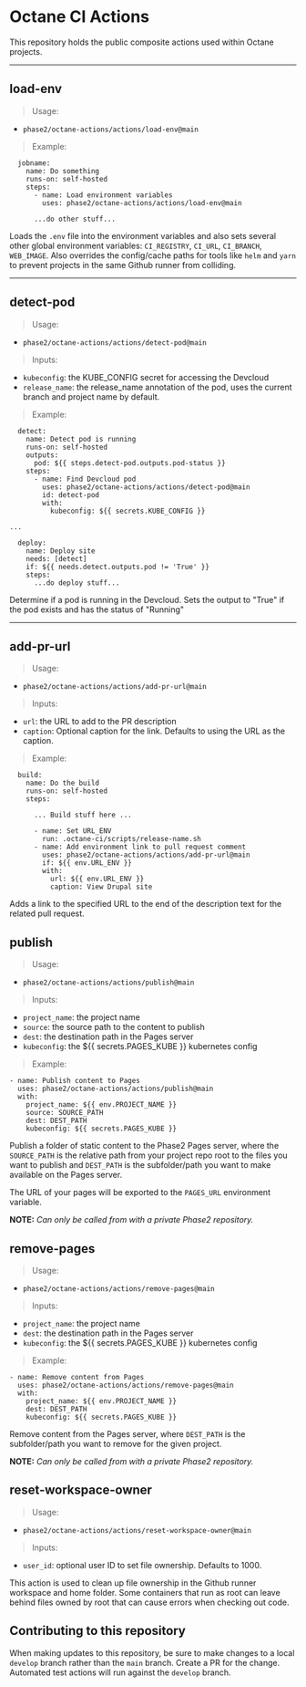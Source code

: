 # Octane CI Actions

This repository holds the public composite actions used within Octane projects.

---

## load-env
> Usage: 
* `phase2/octane-actions/actions/load-env@main`

> Example:
```
  jobname:
    name: Do something
    runs-on: self-hosted
    steps:
      - name: Load environment variables
        uses: phase2/octane-actions/actions/load-env@main

      ...do other stuff...
```

Loads the `.env` file into the environment variables and also sets several other
global environment variables: `CI_REGISTRY`, `CI_URL`, `CI_BRANCH`, `WEB_IMAGE`.
Also overrides the config/cache paths for tools like `helm` and `yarn` to prevent
projects in the same Github runner from colliding.

---

## detect-pod
> Usage: 
* `phase2/octane-actions/actions/detect-pod@main`
> Inputs: 
* `kubeconfig`: the KUBE_CONFIG secret for accessing the Devcloud
* `release_name`: the release_name annotation of the pod, uses the current branch and project name by default.

> Example:
```
  detect:
    name: Detect pod is running
    runs-on: self-hosted
    outputs:
      pod: ${{ steps.detect-pod.outputs.pod-status }}
    steps:
      - name: Find Devcloud pod
        uses: phase2/octane-actions/actions/detect-pod@main
        id: detect-pod
        with:
          kubeconfig: ${{ secrets.KUBE_CONFIG }}

...

  deploy:
    name: Deploy site
    needs: [detect]
    if: ${{ needs.detect.outputs.pod != 'True' }}
    steps:
      ...do deploy stuff...
```

Determine if a pod is running in the Devcloud. Sets the output to "True" if the pod exists and has the status of "Running"

---

## add-pr-url
> Usage: 
* `phase2/octane-actions/actions/add-pr-url@main`
> Inputs: 
* `url`: the URL to add to the PR description
* `caption`: Optional caption for the link.  Defaults to using the URL as the caption.

> Example:
```
  build:
    name: Do the build
    runs-on: self-hosted
    steps:

      ... Build stuff here ...

      - name: Set URL_ENV
        run: .octane-ci/scripts/release-name.sh
      - name: Add environment link to pull request comment
        uses: phase2/octane-actions/actions/add-pr-url@main
        if: ${{ env.URL_ENV }}
        with:
          url: ${{ env.URL_ENV }}
          caption: View Drupal site
```

Adds a link to the specified URL to the end of the description text for the related pull request.

## publish
> Usage: 
* `phase2/octane-actions/actions/publish@main`
> Inputs: 
* `project_name`: the project name
* `source`: the source path to the content to publish
* `dest`: the destination path in the Pages server
* `kubeconfig`: the ${{ secrets.PAGES_KUBE }} kubernetes config

> Example:
```
- name: Publish content to Pages
  uses: phase2/octane-actions/actions/publish@main
  with:
    project_name: ${{ env.PROJECT_NAME }}
    source: SOURCE_PATH
    dest: DEST_PATH
    kubeconfig: ${{ secrets.PAGES_KUBE }}
```
Publish a folder of static content to the Phase2 Pages server,
where the `SOURCE_PATH` is the relative path from your project repo root to the files you want to publish and
`DEST_PATH` is the subfolder/path you want to make available on the Pages server.

The URL of your pages will be exported to the `PAGES_URL` environment variable.

**NOTE:** *Can only be called from with a private Phase2 repository.*

## remove-pages
> Usage: 
* `phase2/octane-actions/actions/remove-pages@main`
> Inputs: 
* `project_name`: the project name
* `dest`: the destination path in the Pages server
* `kubeconfig`: the ${{ secrets.PAGES_KUBE }} kubernetes config

> Example:
```
- name: Remove content from Pages
  uses: phase2/octane-actions/actions/remove-pages@main
  with:
    project_name: ${{ env.PROJECT_NAME }}
    dest: DEST_PATH
    kubeconfig: ${{ secrets.PAGES_KUBE }}
```
Remove content from the Pages server,
where `DEST_PATH` is the subfolder/path you want to remove for the given project.

**NOTE:** *Can only be called from with a private Phase2 repository.*

## reset-workspace-owner
> Usage: 
* `phase2/octane-actions/actions/reset-workspace-owner@main`
> Inputs: 
* `user_id`: optional user ID to set file ownership.  Defaults to 1000.

This action is used to clean up file ownership in the Github runner workspace and home folder.
Some containers that run as root can leave behind files owned by root that can cause
errors when checking out code.

## Contributing to this repository

When making updates to this repository, be sure to make changes to a local `develop` branch
rather than the `main` branch.  Create a PR for the change. 
Automated test actions will run against the `develop` branch.
